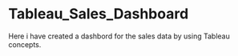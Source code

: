 # Tableau_Sales_Dashboard
Here i have created a dashbord for the sales data by using Tableau concepts.
